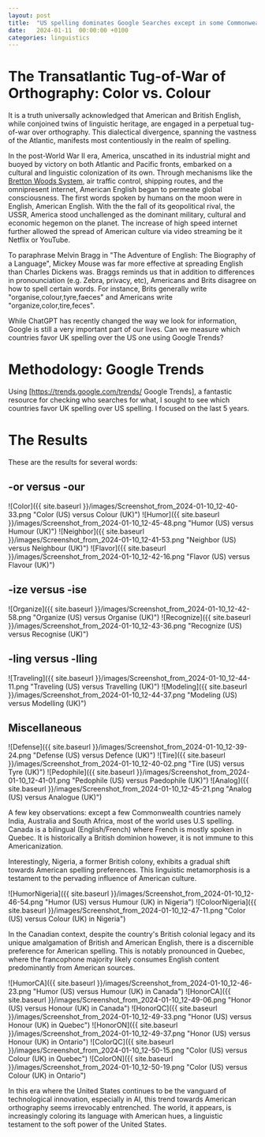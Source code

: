 ```yaml
---
layout: post
title:  "US spelling dominates Google Searches except in some Commonwealth countries, in Canada US spelling is more prevalent in Quebec"
date:   2024-01-11  00:00:00 +0100
categories: linguistics
---
```



# The Transatlantic Tug-of-War of Orthography: Color vs. Colour

It is a truth universally acknowledged that American and British English, while conjoined twins of linguistic heritage, are engaged in a perpetual tug-of-war over orthography. This dialectical divergence, spanning the vastness of the Atlantic, manifests most contentiously in the realm of spelling.

In the post-World War II era, America, unscathed in its industrial might and buoyed by victory on both Atlantic and Pacific fronts, embarked on a cultural and linguistic colonization of its own. Through mechanisms like the [Bretton Woods System](https://en.wikipedia.org/wiki/Bretton_Woods_system), air traffic control, shipping routes, and the omnipresent internet, American English began to permeate global consciousness. The first words spoken by humans on the moon were in English, American English. With the the fall of its geopolitical rival, the USSR, America stood unchallenged as the dominant military, cultural and economic hegemon on the planet. The increase of high speed internet further allowed the spread of American culture via video streaming be it Netflix or YouTube. 

To paraphrase Melvin Bragg in "The Adventure of English: The Biography of a Language", Mickey Mouse was far more effective at spreading English than Charles Dickens was. Braggs reminds us that in addition to differences in pronounciation (e.g. Zebra, privacy, etc), Americans and Brits disagree on how to spell certain words. For instance, Brits generally write "organise,colour,tyre,faeces" and Americans write "organize,color,tire,feces". 

While ChatGPT has recently changed the way we look for information, Google is still a very important part of our lives. Can we measure which countries favor UK spelling over the US one using Google Trends?

# Methodology: Google Trends

Using [https://trends.google.com/trends/ Google Trends], a fantastic resource for checking who searches for what, I sought to see which countries favor UK spelling over US spelling. I focused on the last 5 years.


# The Results

These are the results for several words:

## -or versus -our
![Color]({{ site.baseurl }}/images/Screenshot_from_2024-01-10_12-40-33.png "Color (US) versus Colour (UK)")
![Humor]({{ site.baseurl }}/images/Screenshot_from_2024-01-10_12-45-48.png "Humor (US) versus Humour (UK)")
![Neighbor]({{ site.baseurl }}/images/Screenshot_from_2024-01-10_12-41-53.png "Neighbor (US) versus Neighbour (UK)")
![Flavor]({{ site.baseurl }}/images/Screenshot_from_2024-01-10_12-42-16.png "Flavor (US) versus Flavour (UK)")

## -ize versus -ise
![Organize]({{ site.baseurl }}/images/Screenshot_from_2024-01-10_12-42-58.png "Organize (US) versus Organise (UK)")
![Recognize]({{ site.baseurl }}/images/Screenshot_from_2024-01-10_12-43-36.png "Recognize (US) versus Recognise (UK)")

## -ling versus -lling
![Traveling]({{ site.baseurl }}/images/Screenshot_from_2024-01-10_12-44-11.png "Traveling (US) versus Travelling (UK)")
![Modeling]({{ site.baseurl }}/images/Screenshot_from_2024-01-10_12-44-37.png "Modeling (US) versus Modelling (UK)")


## Miscellaneous
![Defense]({{ site.baseurl }}/images/Screenshot_from_2024-01-10_12-39-24.png "Defense (US) versus Defence (UK)")
![Tire]({{ site.baseurl }}/images/Screenshot_from_2024-01-10_12-40-02.png "Tire (US) versus Tyre (UK)")
![Pedophile]({{ site.baseurl }}/images/Screenshot_from_2024-01-10_12-41-01.png "Pedophile (US) versus Paedophile (UK)")
![Analog]({{ site.baseurl }}/images/Screenshot_from_2024-01-10_12-45-21.png "Analog (US) versus Analogue (UK)")


A few key observations: except a few Commonwealth countries namely India, Australia and South Africa, most of the world uses U.S spelling. Canada is a bilingual (English/French) where French is mostly spoken in Quebec. It is historically a British dominion however, it is not immune to this Americanization. 

Interestingly, Nigeria, a former British colony, exhibits a gradual shift towards American spelling preferences. This linguistic metamorphosis is a testament to the pervading influence of American culture.


![HumorNigeria]({{ site.baseurl }}/images/Screenshot_from_2024-01-10_12-46-54.png "Humor (US) versus Humour (UK) in Nigeria")
![ColoorNigeria]({{ site.baseurl }}/images/Screenshot_from_2024-01-10_12-47-11.png "Color (US) versus Colour (UK) in Nigeria")

In the Canadian context, despite the country's British colonial legacy and its unique amalgamation of British and American English, there is a discernible preference for American spelling. This is notably pronounced in Quebec, where the francophone majority likely consumes English content predominantly from American sources.



![HumorCA]({{ site.baseurl }}/images/Screenshot_from_2024-01-10_12-46-23.png "Humor (US) versus Humour (UK) in Canada")
![HonorCA]({{ site.baseurl }}/images/Screenshot_from_2024-01-10_12-49-06.png "Honor (US) versus Honour (UK) in Canada")
![HonorQC]({{ site.baseurl }}/images/Screenshot_from_2024-01-10_12-49-33.png "Honor (US) versus Honour (UK) in Quebec")
![HonorON]({{ site.baseurl }}/images/Screenshot_from_2024-01-10_12-49-37.png "Honor (US) versus Honour (UK) in Ontario")
![ColorQC]({{ site.baseurl }}/images/Screenshot_from_2024-01-10_12-50-15.png "Color (US) versus Colour (UK) in Quebec")
![ColorON]({{ site.baseurl }}/images/Screenshot_from_2024-01-10_12-50-19.png "Color (US) versus Colour (UK) in Ontario")


In this era where the United States continues to be the vanguard of technological innovation, especially in AI, this trend towards American orthography seems irrevocably entrenched. The world, it appears, is increasingly coloring its language with American hues, a linguistic testament to the soft power of the United States.



